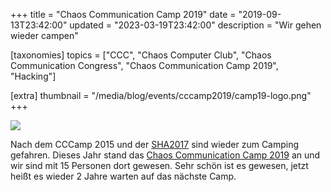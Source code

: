 +++
title = "Chaos Communication Camp 2019"
date = "2019-09-13T23:42:00"
updated = "2023-03-19T23:42:00"
description = "Wir gehen wieder campen"

[taxonomies]
topics = ["CCC", "Chaos Computer Club", "Chaos Communication Congress", "Chaos Communication Camp 2019", "Hacking"]

[extra]
thumbnail = "/media/blog/events/cccamp2019/camp19-logo.png"
+++

![](/media/blog/events/cccamp2019/DSC_0705.jpg)

Nach dem CCCamp 2015 und der [SHA2017](https://www.sha2017.org) sind wieder zum Camping gefahren. Dieses Jahr stand
das [Chaos Communication Camp 2019](https://events.ccc.de/camp/2019/) an und wir sind mit 15 Personen dort
gewesen. Sehr schön ist es gewesen, jetzt heißt es wieder 2 Jahre warten auf das nächste Camp.

[//]: # (TODO: Add and link to image gallery)
